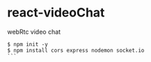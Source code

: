 # react-videoChat
webRtc video chat
````
$ npm init -y
$ npm install cors express nodemon socket.io
```
